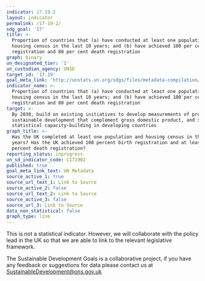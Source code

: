 ```yaml
---
indicator: 17.19.2
layout: indicator
permalink: /17-19-2/
sdg_goal: '17'
title: >-
  Proportion of countries that (a) have conducted at least one population and
  housing census in the last 10 years; and (b) have achieved 100 per cent birth
  registration and 80 per cent death registration
graph: binary
un_designated_tier: '1'
un_custodian_agency: UNSD
target_id: '17.19'
goal_meta_link: 'http://unstats.un.org/sdgs/files/metadata-compilation/Metadata-Goal-17.pdf'
indicator_name: >-
  Proportion of countries that (a) have conducted at least one population and
  housing census in the last 10 years; and (b) have achieved 100 per cent birth
  registration and 80 per cent death registration
target: >-
  By 2030, build on existing initiatives to develop measurements of progress on
  sustainable development that complement gross domestic product, and support
  statistical capacity-building in developing countries
graph_title: >-
  Has the UK completed at least one population and housing census in the last 10
  years? Has the UK achieved 100 percent birth registration and at least 80
  percent death registration?
reporting_status: inprogress
un_sd_indicator_code: C171902
published: true
goal_meta_link_text: UN Metadata
source_active_1: true
source_url_text_1: Link to Source
source_active_2: false
source_url_text_2: Link to Source
source_active_3: false
source_url_3: Link to Source
data_non_statistical: false
graph_type: line
---
```



This is not a statistical indicator. However, we will collaborate with the policy lead in the UK so that we are able to link to the relevant legislative framework.

The Sustainable Development Goals is a collaborative project, if you have any feedback or suggestions for data please contact us at <SustainableDevelopment@ons.gov.uk>  
